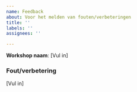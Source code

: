 ```yaml
---
name: Feedback
about: Voor het melden van fouten/verbeteringen
title: ''
labels: ''
assignees: ''

---
```


**Workshop naam**: [Vul in]
### Fout/verbetering
[Vul in]
